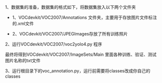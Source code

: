1、数据集的准备，数据集的格式如下，将数据集放入以下两个文件夹

  * 1、VOCdevkit/VOC2007/Annotations 文件夹，主要用于存放图片文件标注的.xml文件
  
  * 2、VOCdevkit/VOC2007/JPEGImages存放了所有训练照片

2、运行VOCdevkit/VOC2007/voc2yolo4.py 程序

  最终将得到VOCdevkit/VOC2007/ImageSets/Main 里面各种训练、验证、测试图片名称的txt文件
  
3、运行根目录下的voc_annotation.py，运行前需要将classes改成你自己的classes




    
    

